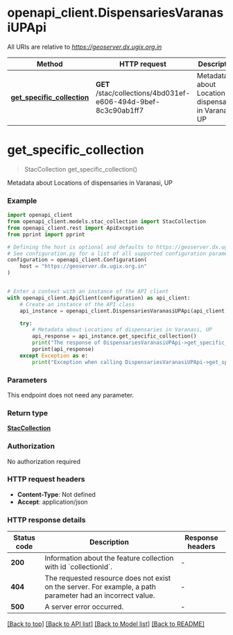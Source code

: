 # openapi_client.DispensariesVaranasiUPApi

All URIs are relative to *https://geoserver.dx.ugix.org.in*

Method | HTTP request | Description
------------- | ------------- | -------------
[**get_specific_collection**](DispensariesVaranasiUPApi.md#get_specific_collection) | **GET** /stac/collections/4bd031ef-e606-494d-9bef-8c3c90ab1ff7 | Metadata about Locations of dispensaries in Varanasi, UP


# **get_specific_collection**
> StacCollection get_specific_collection()

Metadata about Locations of dispensaries in Varanasi, UP

### Example


```python
import openapi_client
from openapi_client.models.stac_collection import StacCollection
from openapi_client.rest import ApiException
from pprint import pprint

# Defining the host is optional and defaults to https://geoserver.dx.ugix.org.in
# See configuration.py for a list of all supported configuration parameters.
configuration = openapi_client.Configuration(
    host = "https://geoserver.dx.ugix.org.in"
)


# Enter a context with an instance of the API client
with openapi_client.ApiClient(configuration) as api_client:
    # Create an instance of the API class
    api_instance = openapi_client.DispensariesVaranasiUPApi(api_client)

    try:
        # Metadata about Locations of dispensaries in Varanasi, UP
        api_response = api_instance.get_specific_collection()
        print("The response of DispensariesVaranasiUPApi->get_specific_collection:\n")
        pprint(api_response)
    except Exception as e:
        print("Exception when calling DispensariesVaranasiUPApi->get_specific_collection: %s\n" % e)
```



### Parameters

This endpoint does not need any parameter.

### Return type

[**StacCollection**](StacCollection.md)

### Authorization

No authorization required

### HTTP request headers

 - **Content-Type**: Not defined
 - **Accept**: application/json

### HTTP response details

| Status code | Description | Response headers |
|-------------|-------------|------------------|
**200** | Information about the feature collection with id &#x60;collectionId&#x60;. |  -  |
**404** | The requested resource does not exist on the server. For example, a path parameter had an incorrect value. |  -  |
**500** | A server error occurred. |  -  |

[[Back to top]](#) [[Back to API list]](../README.md#documentation-for-api-endpoints) [[Back to Model list]](../README.md#documentation-for-models) [[Back to README]](../README.md)

